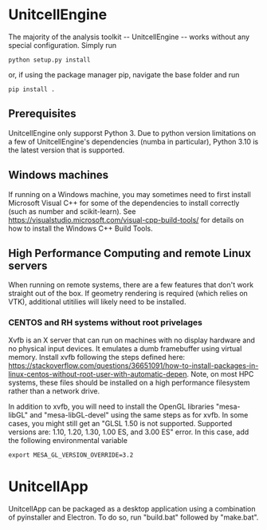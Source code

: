 # UnitcellEngine

The majority of the analysis toolkit -- UnitcellEngine -- works without any special configuration. Simply run

```
python setup.py install
```

or, if using the package manager pip, navigate the base folder and run

```
pip install .
```

## Prerequisites
UnitcellEngine only supporst Python 3. Due to python version limitations on a few of UnitcellEngine's dependencies (numba in particular), Python 3.10 is the latest version that is supported.


## Windows machines
If running on a Windows machine, you may sometimes need to first install Microsoft Visual C++ for some of the dependencies to install correctly (such as number and scikit-learn). See https://visualstudio.microsoft.com/visual-cpp-build-tools/ for details on how to install the Windows C++ Build Tools.

## High Performance Computing and remote Linux servers
When running on remote systems, there are a few features that don't work straight out of the box. If geometry rendering is required (which relies on VTK), additional utitilies will likely need to be installed.

### CENTOS and RH systems without root privelages
Xvfb is an X server that can run on machines with no display hardware and no physical input devices. It emulates a dumb framebuffer using virtual memory. Install xvfb following the steps defined here: https://stackoverflow.com/questions/36651091/how-to-install-packages-in-linux-centos-without-root-user-with-automatic-depen. Note, on most HPC systems, these files should be installed on a high performance filesystem rather than a network drive. 

In addition to xvfb, you will need to install the OpenGL libraries "mesa-libGL" and "mesa-libGL-devel" using the same steps as for xvfb. In some cases, you might still get an "GLSL 1.50 is not supported. Supported versions are: 1.10, 1.20, 1.30, 1.00 ES, and 3.00 ES" error. In this case, add the following environmental variable

```
export MESA_GL_VERSION_OVERRIDE=3.2
```


# UnitcellApp

UnitcellApp can be packaged as a desktop application using a combination of pyinstaller and Electron. To do so, run "build.bat" followed by "make.bat".

